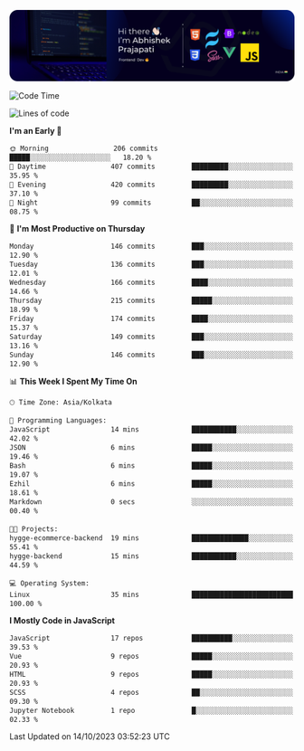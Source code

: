 ![Banner](./Header.png)

<!--START_SECTION:waka-->
![Code Time](http://img.shields.io/badge/Code%20Time-37%20mins-blue)

![Lines of code](https://img.shields.io/badge/From%20Hello%20World%20I%27ve%20Written-1.5%20million%20lines%20of%20code-blue)

**I'm an Early 🐤** 

```text
🌞 Morning                206 commits         █████░░░░░░░░░░░░░░░░░░░░   18.20 % 
🌆 Daytime                407 commits         █████████░░░░░░░░░░░░░░░░   35.95 % 
🌃 Evening                420 commits         █████████░░░░░░░░░░░░░░░░   37.10 % 
🌙 Night                  99 commits          ██░░░░░░░░░░░░░░░░░░░░░░░   08.75 % 
```
📅 **I'm Most Productive on Thursday** 

```text
Monday                   146 commits         ███░░░░░░░░░░░░░░░░░░░░░░   12.90 % 
Tuesday                  136 commits         ███░░░░░░░░░░░░░░░░░░░░░░   12.01 % 
Wednesday                166 commits         ████░░░░░░░░░░░░░░░░░░░░░   14.66 % 
Thursday                 215 commits         █████░░░░░░░░░░░░░░░░░░░░   18.99 % 
Friday                   174 commits         ████░░░░░░░░░░░░░░░░░░░░░   15.37 % 
Saturday                 149 commits         ███░░░░░░░░░░░░░░░░░░░░░░   13.16 % 
Sunday                   146 commits         ███░░░░░░░░░░░░░░░░░░░░░░   12.90 % 
```


📊 **This Week I Spent My Time On** 

```text
🕑︎ Time Zone: Asia/Kolkata

💬 Programming Languages: 
JavaScript               14 mins             ███████████░░░░░░░░░░░░░░   42.02 % 
JSON                     6 mins              █████░░░░░░░░░░░░░░░░░░░░   19.46 % 
Bash                     6 mins              █████░░░░░░░░░░░░░░░░░░░░   19.07 % 
Ezhil                    6 mins              █████░░░░░░░░░░░░░░░░░░░░   18.61 % 
Markdown                 0 secs              ░░░░░░░░░░░░░░░░░░░░░░░░░   00.40 % 

🐱‍💻 Projects: 
hygge-ecommerce-backend  19 mins             ██████████████░░░░░░░░░░░   55.41 % 
hygge-backend            15 mins             ███████████░░░░░░░░░░░░░░   44.59 % 

💻 Operating System: 
Linux                    35 mins             █████████████████████████   100.00 % 
```

**I Mostly Code in JavaScript** 

```text
JavaScript               17 repos            ██████████░░░░░░░░░░░░░░░   39.53 % 
Vue                      9 repos             █████░░░░░░░░░░░░░░░░░░░░   20.93 % 
HTML                     9 repos             █████░░░░░░░░░░░░░░░░░░░░   20.93 % 
SCSS                     4 repos             ██░░░░░░░░░░░░░░░░░░░░░░░   09.30 % 
Jupyter Notebook         1 repo              █░░░░░░░░░░░░░░░░░░░░░░░░   02.33 % 
```




 Last Updated on 14/10/2023 03:52:23 UTC
<!--END_SECTION:waka-->
<!--
**bhishekprajapati/bhishekprajapati** is a ✨ _special_ ✨ repository because its `README.md` (this file) appears on your GitHub profile.

Here are some ideas to get you started:

- 🔭 I’m currently working on ...
- 🌱 I’m currently learning ...
- 👯 I’m looking to collaborate on ...
- 🤔 I’m looking for help with ...
- 💬 Ask me about ...
- 📫 How to reach me: ...
- 😄 Pronouns: ...
- ⚡ Fun fact: ...
-->
